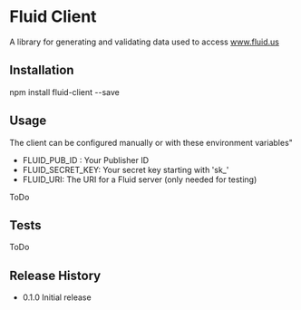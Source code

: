 Fluid Client
============

A library for generating and validating data used to access www.fluid.us

## Installation

  npm install fluid-client --save

## Usage

The client can be configured manually or with these environment variables"
* FLUID_PUB_ID :    Your Publisher ID
* FLUID_SECRET_KEY: Your secret key starting with 'sk_'
* FLUID_URI:        The URI for a Fluid server (only needed for testing)  

ToDo
    
## Tests

ToDo

## Release History

* 0.1.0 Initial release